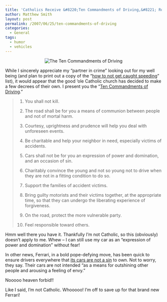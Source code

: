 ```yaml
---
title: 'Catholics Receive &#8220;Ten Commandments of Driving,&#8221; Road Rage Now a Sin'
author: Matthew Smith
layout: post
permalink: /2007/06/25/ten-commandments-of-driving
categories:
  - General
tags:
  - humor
  - vehicles
---
```

<p style="text-align: center">
  <img src="http://archive.digivation.net/wp-content/uploads/2007/06/10cmdtsofdrving.jpg" alt="The Ten Commandments of Driving" />
</p>

While I sincerely appreciate my &#8220;partner in crime&#8221; looking out for my well being (and plan to print out a copy of the &#8220;[how to not get caught speeding][1]&#8221; list), it would appear that the good &#8216;ole Catholic church has decided to make a few decrees of their own. I present you the &#8220;[Ten Commandments of Driving][2].&#8221;

> 1. You shall not kill.
> 
> 2. The road shall be for you a means of communion between people and not of mortal harm.
> 
> 3. Courtesy, uprightness and prudence will help you deal with unforeseen events.
> 
> 4. Be charitable and help your neighbor in need, especially victims of accidents.
> 
> 5. Cars shall not be for you an expression of power and domination, and an occasion of sin.
> 
> 6. Charitably convince the young and not so young not to drive when they are not in a fitting condition to do so.
> 
> 7. Support the families of accident victims.
> 
> 8. Bring guilty motorists and their victims together, at the appropriate time, so that they can undergo the liberating experience of forgiveness.
> 
> 9. On the road, protect the more vulnerable party.
> 
> 10. Feel responsible toward others.

Hmm well there you have it. Thankfully I&#8217;m not Catholic, so this (obviously) doesn&#8217;t apply to me. Whew &#8211; I can still use my car as an &#8220;expression of power and domination&#8221; without fear!

In other news, Ferrari, in a bold pope-defying move, has been quick to ensure drivers everywhere that [its cars are not a sin][3] to own. Not to worry, they say. Their cars are not intended &#8220;as a means for outshining other people and arousing a feeling of envy.&#8221;

Nooooo heaven forbid!!

Like I said, I&#8217;m not Catholic. Whooooo! I&#8217;m off to save up for that brand new Ferrari!

 [1]: http://archive.digivation.net/2007/06/24/how-to-avoid-a-speeding-ticket/
 [2]: http://www.cnn.com/2007/WORLD/europe/06/19/vatican.road.rage.ap/index.html
 [3]: http://today.reuters.com/news/articlenews.aspx?type=oddlyEnoughNews&storyid=2007-06-22T164715Z_01_EIC256489_RTRUKOC_0_US-FERRARI-SIN-ODD.xml